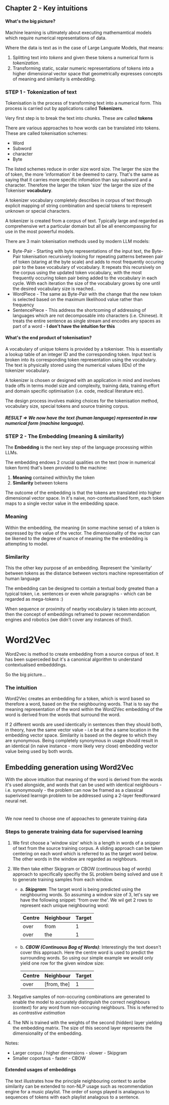 ## Chapter 2 - Key intuitions

#### What's the big picture?

Machine learning is ultimately about executing mathemamtical models which require numerical representations of data.

Where the data is text as in the case of Large Languate Models, that means:

1. Splitting text into _tokens_ and given these tokens a numerical form is _tokenization_.
2. Transforming static, scalar numeric representations of tokens into a higher dimensional vector space that geometrically expresses concepts of meaning and similarity is _embedding_.

### STEP 1 - Tokenization of text

Tokenisation is the process of transforming text into a numerical form. This process is carried out by applications called **Tokenizers**.

Very first step is to break the text into chunks. These are called **tokens**

There are various approaches to how words can be translated into tokens. These are called tokenisation schemes:

- Word
- Subword
- character
- Byte

The listed schemes reduce in order size word size. The larger the size the of token, the more 'information' it be deemed to carry. That's the same as saying that it carries more specific infomation than say subword and a character. Therefore the larger the token 'size' the larger the size of the Tokeniser **vocabulary**.

A tokenizer vocabulary completely describes in corpus of text through explicit mapping of string combination and special tokens to represent unknown or special characters.

A tokenizer is created from a corpus of text. Typically large and regarded as comprehensive wrt a particular domain but all be all enencompassing for use in the most powerful models.

There are 3 main tokenisation methods used by modern LLM models:

- Byte-Pair - Starting with byte representations of the input text, the Byte-Pair tokenisation recursively looking for repeating patterns between pair of token (staring at the byte scale) and adds to most frequently occuring pair to the base vocabulary of vocabulary. It repeats this recursively on the corpus using the updated token vocabulary, with the most frequently occuring token pair being added to the vocabulary in each cycle. With each iteration the size of the vocabulary grows by one until the desired vocabulary size is reached..
- WordPiece - The same as Byte-Pair with the change that the new token is selected based on the maximum likelihood value rather than frequency
- SentencePiece - This address the shortcoming of addressing of languages which are not decomposable into characters (i.e. Chinese). It treats the entire sentence as single stream and encodes any spaces as part of a word - **I don't have the intuition for this**

#### What's the end product of tokenisation?

A vocabulary of unique tokens is provided by a tokeniser. This is essentially a lookup table of an integer ID and the corresponding token.
Input text is broken into its corresponding token representation using the vocabulary. The text is physically stored using the numerical values (IDs) of the tokenizer vocabulary.

A tokenizer is chosen or designed with an application in mind and involves trade offs in terms model size and complexity, training data, training effort and domain specific optimisation (i.e. code, medical literature etc).

The design process involves making choices for the tokenisation method, vocabulary size, special tokens and source training corpus.

##### RESULT => We now have the text (human language) represented in raw numerical form (machine language).

### STEP 2 - The Embedding (meaning & similarity)

The **Embedding** is the next key step of the language processing within LLMs.

The embedding endows 2 crucial qualities on the text (now in numerical token form) that's been provided to the machine:

1. **Meaning** contained within/by the token
2. **Similarity** between tokens

The outcome of the embedding is that the tokens are translated into higher dimensional vector space. In it's naive, non-contextualised form, each token maps to a single vector value in the embedding space.

### Meaning

Within the embedding, the meaning (in some machine sense) of a token is expressed by the value of the vector. The dimensionality of the vector can be likened to the degree of nuance of meaning the the embedding is attempting to model.

### Similarity

This the other key purpose of an embedding. Represent the 'similarity' between tokens as the distance between vectors
machine representation of human language

The embedding can be designed to contain a textual body greated than a typical token, i.e. sentences or even whole paragraphs - which can be regarded as mega-tokens :)

When sequence or proximity of nearby vocabulary is taken into account, then the concept of embeddings reframed to power recommendation engines and robotics (we didn't cover any instances of this!).

# Word2Vec

Word2vec is method to create embedding from a source corpus of text. It has been superceded but it's a canonical algorithm to understand contextualised embedddings.

So the big picture...

### The intuition

Word2Vec creates an embedding for a token, which is word based so therefore a word, based on the the neighbouring words. That is to say the meaning representation of the word within the Word2Vec embedding of the word is derived from the words that surround the word.

If 2 different words are used identically in sentences then they should both, in theory, have the same vector value - i.e be at the a same location in the embedding vector space. Similarity is based on the degree to which they are synonymous. Being completely synonymous in usage should result in an identical (in naive instance - more likely very close) embedding vector value being used by both words.

## Embedding generation using Word2Vec

With the above intuition that meaning of the word is derived from the words it's used alongside, and words that can be used with identical neighbours - i.e. synonymously - the problem can now be framed as a classical superivised learnign problem to be addressed using a 2-layer feedforward neural net.

#

We now need to choose one of appoaches to generate training data

### Steps to generate training data for supervised learning

1. We first choose a 'window size' which is a length in words of a snipper of text from the source training corpus. A sliding approach can be taken centering on each word which is referred to as the target word below. The other words in the window are regarded as neighbours.

2. We then take either Skipgram or CBOW (continuous bag of words) approach to specifically specifiy the SL problem being solved and use it to generate training samples from each window.

   - a. **_Skipgram_**: The target word is being predicted using the neighbouring words. So assuming a window size of 3, let's say we have the following snippet: 'from over the'. We wil get 2 rows to represent each unique neighbouring word:<br>

     | Centre | Neighbour | Target |
     | ------ | --------- | ------ |
     | over   | from      | 1      |
     | over   | the       | 1      |

   - b. **_CBOW (Continuous Bag of Words)_**: Interestingly the text doesn't cover this approach. Here the centre word is used to predict the surrounding words. So using our simple example we would only yield one row for the given window size:

      | Centre | Neighbour   | Target |
      | ------ | ----------- | ------ |
      | over   | [from, the] | 1      |

3. Negative samples of non-occuring combinations are generated to enable the model to accurately distinguish the correct neighbours (context) for any word from non-occuring neighbours. This is referred to as _contrastive estimation_

4. The NN is trained with the weights of the second (hidden) layer yielding the embedding matrix. The size of this second layer represents the dimensionality of the embedding.

Notes:

- Larger corpus / higher dimensions - slower - Skipgram
- Smaller coportaus - faster - CBOW

#### Extended usages of embeddings

The text illustrates how the principle neighbouring context to asribe similarity can be extended to non-NLP usage such as recommendation engine for a music playlist. The order of songs played is analagous to sequences of tokens with each playlist analagous to a sentence.
